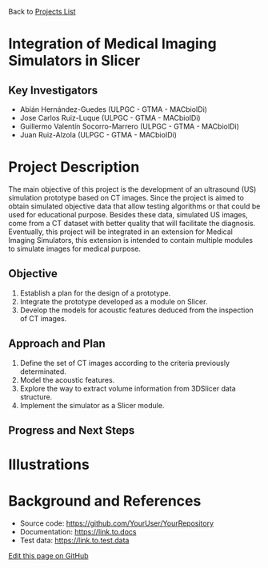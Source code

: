 Back to [Projects List](../../README.md#ProjectsList)

# Integration of Medical Imaging Simulators in Slicer

## Key Investigators

- Abián Hernández-Guedes (ULPGC - GTMA - MACbioIDi)
- Jose Carlos Ruiz-Luque (ULPGC - GTMA - MACbioIDi)
- Guillermo Valentín Socorro-Marrero (ULPGC - GTMA - MACbioIDi)
- Juan Ruiz-Alzola (ULPGC - GTMA - MACbioIDi)

# Project Description

The main objective of this project is the development of an ultrasound (US) simulation prototype based on CT images.
Since the project is aimed to obtain simulated objective data that allow testing algorithms or that could be used for educational purpose. Besides these data, simulated US images, come from a CT dataset with better quality that will facilitate the diagnosis. Eventually, this project will be integrated in an extension for Medical Imaging Simulators, this extension is intended to contain multiple modules to simulate images for medical purpose.

## Objective

1. Establish a plan for the design of a prototype.
1. Integrate the prototype developed as a module on Slicer.
1. Develop the models for acoustic features deduced from the inspection of CT images.

## Approach and Plan

1. Define the set of CT images according to the criteria previously determinated.
1. Model the acoustic features.
1. Explore the way to extract volume information from 3DSlicer data structure.
1. Implement the simulator as a Slicer module.

## Progress and Next Steps

<!--Describe progress and next steps in a few bullet points as you are making progress.-->

# Illustrations

<!--Add pictures and links to videos that demonstrate what has been accomplished.-->

# Background and References

<!--Use this space for information that may help people better understand your project, like links to papers, source code, or data.-->

- Source code: https://github.com/YourUser/YourRepository
- Documentation: https://link.to.docs
- Test data: https://link.to.test.data

<!--Link for editing page when displayed in GitHub pages-->
<a href="https://github.com/NA-MIC/ProjectWeek/tree/master/PW27_2018_Boston/Projects/IntegrationOfMedicalImagingSimulatorsInSlicer">Edit this page on GitHub</a>
